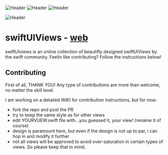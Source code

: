 
![Header](https://img.shields.io/badge/platform-iOS-green.svg)
![Header](https://img.shields.io/badge/swift-5.2-orange.svg)
![Header](https://img.shields.io/badge/xCode-12.5-blue.svg)

![Header](https://github.com/roblack/swiftUIViews/blob/main/imgs/GithubCover.jpg)

# swiftUIViews - [web](swiftUIViews.dev)

swiftUIviews is an online collection of beautifly designed swiftUIViews by the swift community. Feelin like contributing? Follow the instructions below! 


## Contributing 

First of all, THANK YOU!
Any type of contributions are more than welcome, no matter the skill level.

I am working on a detailed WIKI for contribution instructions, but for now:
- fork the repo and post the PR
- try to keep the same style as for other views
- edit YOURVUEW.swift file with...you guessed it, your view! (rename it of course)
- design is paramount here, but even if the design is not up to par, i can hop in and modify it further
- not all views will be approved to avoid over-saturation in certain types of views. So please keep that in mind. 
